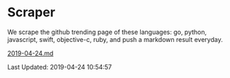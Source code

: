 # Scraper

We scrape the github trending page of these languages: go, python, javascript, swift, objective-c, ruby, and push a markdown result everyday.

[2019-04-24.md](https://github.com/henson/Scraper/blob/master/2019-04-24.md)

Last Updated: 2019-04-24 10:54:57